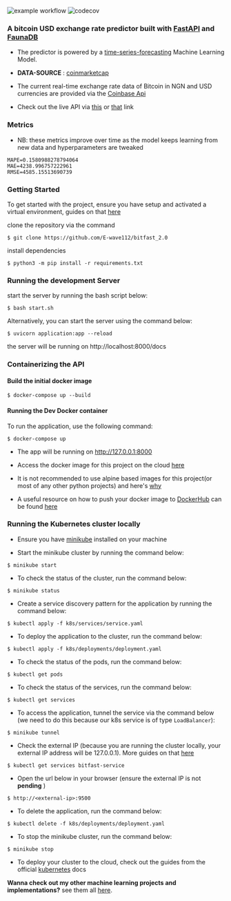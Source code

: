 ![example workflow](https://github.com/E-wave112/bitfast_2.0/actions/workflows/tests.yml/badge.svg)
![codecov](https://img.shields.io/codecov/c/gh/E-wave112/bitfast_2.0?token=JMXVER0IMD)

### A bitcoin USD exchange rate predictor built with [FastAPI](https://fastapi.tiangolo.com/) and [FaunaDB](https://fauna.com/) 

* The predictor is powered by a [time-series-forecasting](https://en.wikipedia.org/wiki/Time_series) Machine Learning Model.


* **DATA-SOURCE** : [coinmarketcap](https://coinmarketcap.com/currencies/bitcoin/historical-data/)


* The current real-time exchange rate data of Bitcoin in NGN and USD currencies are provided via the [Coinbase Api](https://developers.coinbase.com/docs/wallet/guides/price-data)

* Check out the live API via [this](https://bitfast.onrender.com/docs) or [that](https://bitfast.onrender.com/redoc) link

### Metrics 
- NB: these metrics improve over time as the model keeps learning from new data and hyperparameters are tweaked
```
MAPE=0.1580988278794064
MAE=4238.996757222961
RMSE=4585.15513690739
```

### Getting Started

To get started with the project, ensure you have setup and activated a virtual environment, guides on that [here](https://realpython.com/python-virtual-environments-a-primer/)

clone the repository via the command

```
$ git clone https://github.com/E-wave112/bitfast_2.0
```
install dependencies

```
$ python3 -m pip install -r requirements.txt
```

### Running the development Server

start the server by running the bash script below:
```
$ bash start.sh
```

Alternatively, you can start the server using the command below:
```
$ uvicorn application:app --reload
```

the server will be running on http://localhost:8000/docs

### Containerizing the API

#### Build the initial docker image
```
$ docker-compose up --build
```
#### Running the Dev Docker container

To run the application, use the following command:

```
$ docker-compose up
```
* The app will be running on http://127.0.0.1:8000
* Access the docker image for this project on the cloud [here](https://hub.docker.com/repository/docker/ewave112/fake_space_image)
* It is not recommended to use alpine based images for this project(or most of any other python projects) and here's [why](https://github.com/tiangolo/uvicorn-gunicorn-fastapi-docker#-alpine-python-warning)

* A useful resource on how to push your docker image to [DockerHub](https://hub.docker.com)  can be found [here](https://ropenscilabs.github.io/r-docker-tutorial/04-Dockerhub.html)

### Running the Kubernetes cluster locally

* Ensure you have [minikube](https://minikube.sigs.k8s.io/docs/start/) installed on your machine

* Start the minikube cluster by running the command below:
```
$ minikube start
```
* To check the status of the cluster, run the command below:
```
$ minikube status
```

* Create a service discovery pattern for the application by running the command below:
```
$ kubectl apply -f k8s/services/service.yaml
```
* To deploy the application to the cluster, run the command below:
```
$ kubectl apply -f k8s/deployments/deployment.yaml
```
* To check the status of the pods, run the command below:
```
$ kubectl get pods
```
* To check the status of the services, run the command below:
```
$ kubectl get services
```
* To access the application, tunnel the service via the command below (we need to do this because our k8s service is of type `LoadBalancer`):
```
$ minikube tunnel
```
* Check the external IP (because you are running the cluster locally, your external IP address will be 127.0.0.1). More guides on that [here](https://minikube.sigs.k8s.io/docs/handbook/accessing/#example-of-loadbalancer)
```
$ kubectl get services bitfast-service
```
* Open the url below in your browser (ensure the external IP is not **pending** )
```
$ http://<external-ip>:9500
```
* To delete the application, run the command below:
```
$ kubectl delete -f k8s/deployments/deployment.yaml
```
* To stop the minikube cluster, run the command below:
```
$ minikube stop
```
* To deploy your cluster to the cloud, check out the guides from the official [kubernetes](https://kubernetes.io/docs/setup/production-environment/) docs



**Wanna check out my other machine learning projects and implementations?**  see them all [here](https://github.com/E-wave112/ml_proj1).
